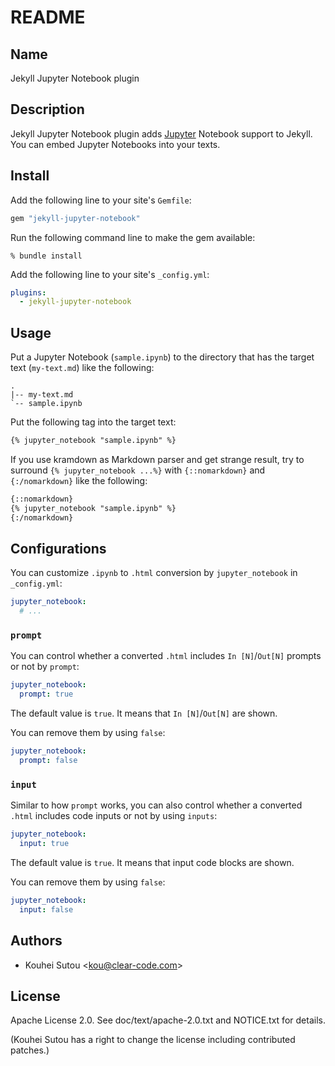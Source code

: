 # README

## Name

Jekyll Jupyter Notebook plugin

## Description

Jekyll Jupyter Notebook plugin adds [Jupyter](http://jupyter.org/) Notebook support to Jekyll. You can embed Jupyter Notebooks into your texts.

## Install

Add the following line to your site's `Gemfile`:

```ruby
gem "jekyll-jupyter-notebook"
```

Run the following command line to make the gem available:

```console
% bundle install
```

Add the following line to your site's `_config.yml`:

```yaml
plugins:
  - jekyll-jupyter-notebook
```

## Usage

Put a Jupyter Notebook (`sample.ipynb`) to the directory that has the target text (`my-text.md`) like the following:

```text
.
|-- my-text.md
`-- sample.ipynb
```

Put the following tag into the target text:

```markdown
{% jupyter_notebook "sample.ipynb" %}
```

If you use kramdown as Markdown parser and get strange result, try to surround `{% jupyter_notebook ...%}` with `{::nomarkdown}` and `{:/nomarkdown}` like the following:

```markdown
{::nomarkdown}
{% jupyter_notebook "sample.ipynb" %}
{:/nomarkdown}
```

## Configurations

You can customize `.ipynb` to `.html` conversion by `jupyter_notebook` in `_config.yml`:

```yaml
jupyter_notebook:
  # ...
```

### `prompt`

You can control whether a converted `.html` includes `In [N]`/`Out[N]` prompts or not by `prompt`:

```yaml
jupyter_notebook:
  prompt: true
```

The default value is `true`. It means that `In [N]`/`Out[N]` are shown.

You can remove them by using `false`:

```yaml
jupyter_notebook:
  prompt: false
```

### `input`

Similar to how `prompt` works, you can also control whether a converted `.html` includes code inputs or not by using `inputs`:

```yaml
jupyter_notebook:
  input: true
```

The default value is `true`. It means that input code blocks are shown.

You can remove them by using `false`:

```yaml
jupyter_notebook:
  input: false
```

## Authors

* Kouhei Sutou \<kou@clear-code.com\>

## License

Apache License 2.0. See doc/text/apache-2.0.txt and NOTICE.txt for details.

(Kouhei Sutou has a right to change the license including contributed patches.)
